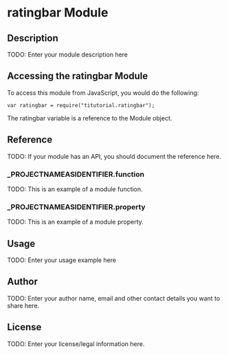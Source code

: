 # ratingbar Module

## Description

TODO: Enter your module description here

## Accessing the ratingbar Module

To access this module from JavaScript, you would do the following:

	var ratingbar = require("titutorial.ratingbar");

The ratingbar variable is a reference to the Module object.	

## Reference

TODO: If your module has an API, you should document
the reference here.

### ___PROJECTNAMEASIDENTIFIER__.function

TODO: This is an example of a module function.

### ___PROJECTNAMEASIDENTIFIER__.property

TODO: This is an example of a module property.

## Usage

TODO: Enter your usage example here

## Author

TODO: Enter your author name, email and other contact
details you want to share here. 

## License

TODO: Enter your license/legal information here.
